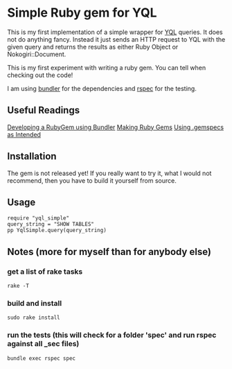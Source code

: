 # Simple Ruby gem for YQL

This is my first implementation of a simple wrapper for [YQL][yql] queries. It does not do anything fancy. Instead it just sends an HTTP request to YQL with the given query and returns the results as either Ruby Object or Nokogiri::Document.

This is my first experiment with writing a ruby gem. You can tell when checking out the code!

I am using [bundler][bundler] for the dependencies and [rspec][RSpec] for the testing.

## Useful Readings
[Developing a RubyGem using Bundler](https://github.com/radar/guides/blob/master/gem-development.md)
[Making Ruby Gems](http://timelessrepo.com/making-ruby-gems)
[Using .gemspecs as Intended](http://yehudakatz.com/2010/04/02/using-gemspecs-as-intended/)


## Installation

The gem is not released yet!
If you really want to try it, what I would not recommend, then you have to build it yourself from source.

## Usage

	require "yql_simple"
	query_string = "SHOW TABLES"
	pp YqlSimple.query(query_string)

## Notes (more for myself than for anybody else)

### get a list of rake tasks

	rake -T

### build and install

	sudo rake install

### run the tests (this will check for a folder 'spec' and run rspec against all _sec files)

	bundle exec rspec spec



[bundler]: http://gembundler.com/
[rspec]: http://relishapp.com/rspec
[yql]: http://developer.yahoo.com/yql/


